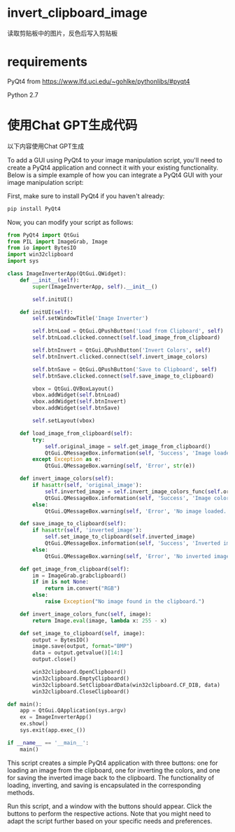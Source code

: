 # invert_clipboard_image
读取剪贴板中的图片，反色后写入剪贴板

# requirements
PyQt4 from https://www.lfd.uci.edu/~gohlke/pythonlibs/#pyqt4

Python 2.7

# 使用Chat GPT生成代码

以下内容使用Chat GPT生成

To add a GUI using PyQt4 to your image manipulation script, you'll need to create a PyQt4 application and connect it with your existing functionality. Below is a simple example of how you can integrate a PyQt4 GUI with your image manipulation script:

First, make sure to install PyQt4 if you haven't already:

```bash
pip install PyQt4
```

Now, you can modify your script as follows:

```python
from PyQt4 import QtGui
from PIL import ImageGrab, Image
from io import BytesIO
import win32clipboard
import sys

class ImageInverterApp(QtGui.QWidget):
    def __init__(self):
        super(ImageInverterApp, self).__init__()

        self.initUI()

    def initUI(self):
        self.setWindowTitle('Image Inverter')

        self.btnLoad = QtGui.QPushButton('Load from Clipboard', self)
        self.btnLoad.clicked.connect(self.load_image_from_clipboard)

        self.btnInvert = QtGui.QPushButton('Invert Colors', self)
        self.btnInvert.clicked.connect(self.invert_image_colors)

        self.btnSave = QtGui.QPushButton('Save to Clipboard', self)
        self.btnSave.clicked.connect(self.save_image_to_clipboard)

        vbox = QtGui.QVBoxLayout()
        vbox.addWidget(self.btnLoad)
        vbox.addWidget(self.btnInvert)
        vbox.addWidget(self.btnSave)

        self.setLayout(vbox)

    def load_image_from_clipboard(self):
        try:
            self.original_image = self.get_image_from_clipboard()
            QtGui.QMessageBox.information(self, 'Success', 'Image loaded from clipboard successfully.')
        except Exception as e:
            QtGui.QMessageBox.warning(self, 'Error', str(e))

    def invert_image_colors(self):
        if hasattr(self, 'original_image'):
            self.inverted_image = self.invert_image_colors_func(self.original_image)
            QtGui.QMessageBox.information(self, 'Success', 'Image colors inverted successfully.')
        else:
            QtGui.QMessageBox.warning(self, 'Error', 'No image loaded.')

    def save_image_to_clipboard(self):
        if hasattr(self, 'inverted_image'):
            self.set_image_to_clipboard(self.inverted_image)
            QtGui.QMessageBox.information(self, 'Success', 'Inverted image saved to clipboard successfully.')
        else:
            QtGui.QMessageBox.warning(self, 'Error', 'No inverted image available.')

    def get_image_from_clipboard(self):
        im = ImageGrab.grabclipboard()
        if im is not None:
            return im.convert("RGB")
        else:
            raise Exception("No image found in the clipboard.")

    def invert_image_colors_func(self, image):
        return Image.eval(image, lambda x: 255 - x)

    def set_image_to_clipboard(self, image):
        output = BytesIO()
        image.save(output, format="BMP")
        data = output.getvalue()[14:]
        output.close()

        win32clipboard.OpenClipboard()
        win32clipboard.EmptyClipboard()
        win32clipboard.SetClipboardData(win32clipboard.CF_DIB, data)
        win32clipboard.CloseClipboard()

def main():
    app = QtGui.QApplication(sys.argv)
    ex = ImageInverterApp()
    ex.show()
    sys.exit(app.exec_())

if __name__ == '__main__':
    main()

```

This script creates a simple PyQt4 application with three buttons: one for loading an image from the clipboard, one for inverting the colors, and one for saving the inverted image back to the clipboard. The functionality of loading, inverting, and saving is encapsulated in the corresponding methods.

Run this script, and a window with the buttons should appear. Click the buttons to perform the respective actions. Note that you might need to adapt the script further based on your specific needs and preferences.
